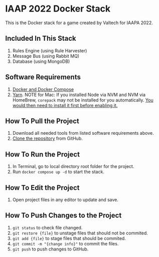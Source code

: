 # IAAP 2022 Docker Stack

This is the Docker stack for a game created by Valtech for IAAPA 2022. 

## Included In This Stack
1. Rules Engine (using Rule Harvester)
1. Message Bus (using Rabbit MQ)
1. Database (using MongoDB)

## Software Requirements
1. [Docker and Docker Compose](https://www.docker.com/products/docker-desktop/)
1. [Yarn](https://yarnpkg.com/getting-started/install). 
  NOTE for Mac: If you installed Node via NVM and NVM via HomeBrew, `corepack` may not be installed for you automatically.  [You would then need to install it first before enabling it.](https://stackoverflow.com/a/70094249/3375398)

## How To Pull the Project
1. Download all needed tools from listed software requirements above.
1. [Clone the repository](https://docs.github.com/en/repositories/creating-and-managing-repositories/cloning-a-repository) from GitHub.

## How To Run the Project
1. In Terminal, go to local directory root folder for the project.
1. Run `docker compose up -d` to start the stack.

## How To Edit the Project
1. Open project files in any editor to update and save.

## How To Push Changes to the Project
1. `git status` to check file changed.
1. `git restore {file}` to unstage files that should not be commited.
1. `git add {file}` to stage files that should be commited.
1. `git commit -m "{change info}"` to commit the files.
1. `git push` to push changes to GitHub.

